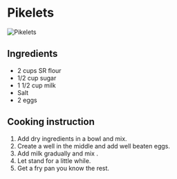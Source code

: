 # Pikelets

![Pikelets](https://github.com/ppajal/pajalic-family-recipes/tree/6bf35b28402646f5dd6231d045fcb341bccb71ec/desserts/images/pikelets.jpg)

## Ingredients

* 2 cups SR flour
* 1/2 cup sugar
* 1 1/2 cup milk
* Salt
* 2 eggs

## Cooking instruction

1. Add dry ingredients in a bowl and mix.
2. Create a well in the middle and add well beaten eggs.
3. Add milk gradually and mix .
4. Let stand for a little while.
5. Get a fry pan you know the rest.

